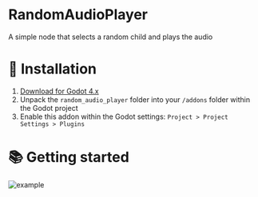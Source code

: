 # RandomAudioPlayer
A simple node that selects a random child and plays the audio



# 🧪 Installation

1. [Download for Godot 4.x](https://github.com/gdplugs/RandomAudioPlayer/archive/refs/heads/main.zip)
2. Unpack the `random_audio_player` folder into your `/addons` folder within the Godot project
3. Enable this addon within the Godot settings: `Project > Project Settings > Plugins`

# 📚 Getting started
![example](example.jpg)
